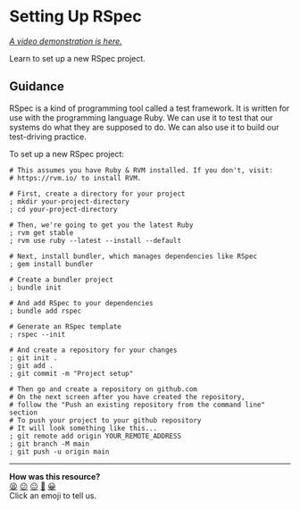 # Setting Up RSpec

_[A video demonstration is here.](https://www.youtube.com/watch?v=wHkVhq5R0_8&t=600s)_

Learn to set up a new RSpec project.

## Guidance

RSpec is a kind of programming tool called a test framework. It is written for
use with the programming language Ruby. We can use it to test that our systems
do what they are supposed to do. We can also use it to build our test-driving
practice.

To set up a new RSpec project:

```shell
# This assumes you have Ruby & RVM installed. If you don't, visit:
# https://rvm.io/ to install RVM.

# First, create a directory for your project
; mkdir your-project-directory
; cd your-project-directory

# Then, we're going to get you the latest Ruby
; rvm get stable
; rvm use ruby --latest --install --default

# Next, install bundler, which manages dependencies like RSpec
; gem install bundler

# Create a bundler project
; bundle init

# And add RSpec to your dependencies
; bundle add rspec

# Generate an RSpec template
; rspec --init

# And create a repository for your changes
; git init .
; git add .
; git commit -m "Project setup"

# Then go and create a repository on github.com
# On the next screen after you have created the repository,
# follow the "Push an existing repository from the command line" section
# To push your project to your github repository
# It will look something like this...
; git remote add origin YOUR_REMOTE_ADDRESS
; git branch -M main
; git push -u origin main
```


<!-- BEGIN GENERATED SECTION DO NOT EDIT -->

---

**How was this resource?**  
[😫](https://airtable.com/shrUJ3t7KLMqVRFKR?prefill_Repository=makersacademy/golden-square&prefill_File=pills/setting_up_an_rspec_project.md&prefill_Sentiment=😫) [😕](https://airtable.com/shrUJ3t7KLMqVRFKR?prefill_Repository=makersacademy/golden-square&prefill_File=pills/setting_up_an_rspec_project.md&prefill_Sentiment=😕) [😐](https://airtable.com/shrUJ3t7KLMqVRFKR?prefill_Repository=makersacademy/golden-square&prefill_File=pills/setting_up_an_rspec_project.md&prefill_Sentiment=😐) [🙂](https://airtable.com/shrUJ3t7KLMqVRFKR?prefill_Repository=makersacademy/golden-square&prefill_File=pills/setting_up_an_rspec_project.md&prefill_Sentiment=🙂) [😀](https://airtable.com/shrUJ3t7KLMqVRFKR?prefill_Repository=makersacademy/golden-square&prefill_File=pills/setting_up_an_rspec_project.md&prefill_Sentiment=😀)  
Click an emoji to tell us.

<!-- END GENERATED SECTION DO NOT EDIT -->

